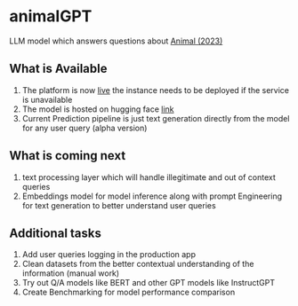 # animalGPT
LLM model which answers questions about [Animal (2023)](https://en.wikipedia.org/wiki/Animal_(2023_film))

## What is Available 
1. The platform is now [live](https://animalgpt-production.up.railway.app/) the instance needs to be deployed if the service is unavailable
2. The model is hosted on hugging face [link](https://huggingface.co/dkandpalz/animalGPT2)
3. Current Prediction pipeline is just text generation directly from the model for any user query (alpha version)


## What is coming next
1. text processing layer which will handle illegitimate and out of context queries
2. Embeddings model for model inference along with prompt Engineering for text generation to better understand user queries



## Additional tasks
1. Add user queries logging in the production app
2. Clean datasets from the better contextual understanding of the information (manual work)
3. Try out Q/A models like BERT and other GPT models like InstructGPT
4. Create Benchmarking for model performance comparison
